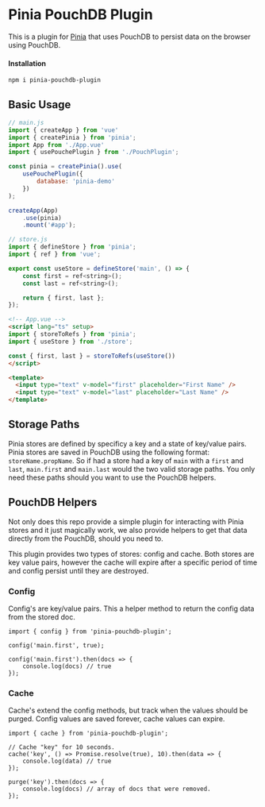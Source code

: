 # Pinia PouchDB Plugin

This is a plugin for [Pinia](https://pinia.vuejs.org) that uses PouchDB to persist data on the browser using PouchDB.

#### Installation

    npm i pinia-pouchdb-plugin

## Basic Usage

```js
// main.js
import { createApp } from 'vue'
import { createPinia } from 'pinia';
import App from './App.vue'
import { usePouchePlugin } from './PouchPlugin';

const pinia = createPinia().use(
    usePouchePlugin({
        database: 'pinia-demo'
    })
);

createApp(App)
    .use(pinia)
    .mount('#app');
```

```js
// store.js
import { defineStore } from 'pinia';
import { ref } from 'vue';

export const useStore = defineStore('main', () => {
    const first = ref<string>();
    const last = ref<string>();

    return { first, last };
});
```

```html
<!-- App.vue -->
<script lang="ts" setup>
import { storeToRefs } from 'pinia';
import { useStore } from './store';

const { first, last } = storeToRefs(useStore())
</script>

<template>
  <input type="text" v-model="first" placeholder="First Name" />
  <input type="text" v-model="last" placeholder="Last Name" />
</template>
```

## Storage Paths

Pinia stores are defined by specificy a key and a state of key/value pairs. Pinia stores are saved in PouchDB using the following format: `storeName.propName`. So if had a store had a key of `main` with a `first` and `last`, `main.first` and `main.last` would the two valid storage paths. You only need these paths should you want to use the PouchDB helpers.

## PouchDB Helpers

Not only does this repo provide a simple plugin for interacting with Pinia stores and it just magically work, we also provide helpers to get that data directly from the PouchDB, should you need to.

This plugin provides two types of stores: config and cache. Both stores are key value pairs, however the cache will expire after a specific period of time and config persist until they are destroyed.

### Config

Config's are key/value pairs. This a helper method to return the config data from the stored doc.

    import { config } from 'pinia-pouchdb-plugin';

    config('main.first', true);

    config('main.first').then(docs => {
        console.log(docs) // true
    });

### Cache

Cache's extend the config methods, but track when the values should be purged.
Config values are saved forever, cache values can expire.

    import { cache } from 'pinia-pouchdb-plugin';

    // Cache "key" for 10 seconds.
    cache('key', () => Promise.resolve(true), 10).then(data => {
        console.log(data) // true
    });

    purge('key').then(docs => {
        console.log(docs) // array of docs that were removed.
    });